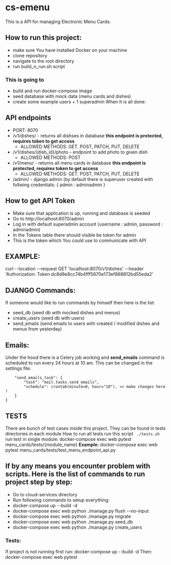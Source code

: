 # cs-emenu

This is a API for managing Electronic Menu Cards:

## How to run this project:
* make sure You have installed Docker on your machine
* clone repository
* navigate to the root directory
* run build_n_run.sh script
### This is going to
   * build and run docker-compose image
   * seed database with mock data (menu cards and dishes)
   * create some example users + 1 superadmin
When It is all done:
## API endpoints
* PORT: 8070
* /v1/dishes/ - returns all dishses in database **this endpoint is protected, requires token to get access**
  * ALLOWED METHODS: GET. POST, PATCH, PUT, DELETE
* /v1/dishes/{dish_id}/photo - endpoint to add photo to given dish
  * ALLOWED METHODS: POST
* /v1/menu/ - returns all menu cards in database **this endpoint is protected, requires token to get access**
  * ALLOWED METHODS: GET. POST, PATCH, PUT, DELETE
* /admin/ - django admin (by default there is superuser created with follwing credentials: { admin : adminadmin }

## How to get API Token
* Make sure that application is up, running and database is seeded
* Go to http://localhost:8070/admin
* Log in with default superadmin account (username : admin, password : adminadmin)
* In the Tokens table there should visible be token for admin
* This is the token which You could use to communicate with API

## EXAMPLE:
curl --location --request GET 'localhost:8070/v1/dishes' --header 'Authorization: Token dc8d8e8cc74b4fff5670e173ef868812bd55eda2'

## DJANGO Commands:
 If someone would like to run commands by himself then here is the list:
 - seed_db (seed db with mocked dishes and menus)
 - create_users (seed db with users)
 - send_emails (send emails to users with created / modified dishes and menus from yesterday)

## Emails:
Under the hood there is a Celery job working and **send_emails** command is scheduled to run every 24 hours at 10 am.
This can be changed in the settings file:
``` CELERY_BEAT_SCHEDULE = {
    "send_emails_task": {
        "task": "mail.tasks.send_emails",
        "schedule": crontab(minute=0, hour="10"), << make changes here !
    }
}
```

## TESTS
There are bunch of test cases inside this project. They can be found in tests directories in each module
How to run all tests
run this script
``` ./tests.sh```
run test in single module:
docker-compose exec web pytest menu_cards/tests/{module_name}
**Example:**
docker-compose exec web pytest menu_cards/tests/test_menu_endpoint_api.py
## If by any means you encounter problem with scripts. Here is the list of commands to run project step by step:
* Go to cloud-services directory
* Run following commands to setup everything:
 * docker-compose up --build -d
 * docker-compose exec web python ./manage.py flush --no-input
 * docker-compose exec web python ./manage.py migrate
 * docker-compose exec web python ./manage.py seed_db
 * docker-compose exec web python ./manage.py create_users
### Tests:
If project is not running first run:
docker-compose up --build -d
Then:
docker-compose exec web pytest
